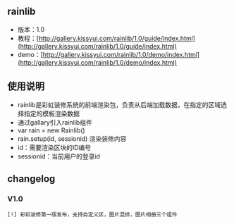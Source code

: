 ## rainlib

* 版本：1.0
* 教程：[http://gallery.kissyui.com/rainlib/1.0/guide/index.html](http://gallery.kissyui.com/rainlib/1.0/guide/index.html)
* demo：[http://gallery.kissyui.com/rainlib/1.0/demo/index.html](http://gallery.kissyui.com/rainlib/1.0/demo/index.html)

## 使用说明
  * rainlib是彩虹装修系统的前端渲染包，负责从后端加载数据，在指定的区域选择指定的模板渲染数据
  * 通过gallary引入rainlib组件
  * var rain = new Rainlib()
  * rain.setup(id, sessionid) 渲染装修内容
  * id：需要渲染区块的ID编号
  * sessionid：当前用户的登录id

## changelog

### V1.0

    [!] 彩虹装修第一版发布，支持自定义区，图片混排，图片相册三个组件



